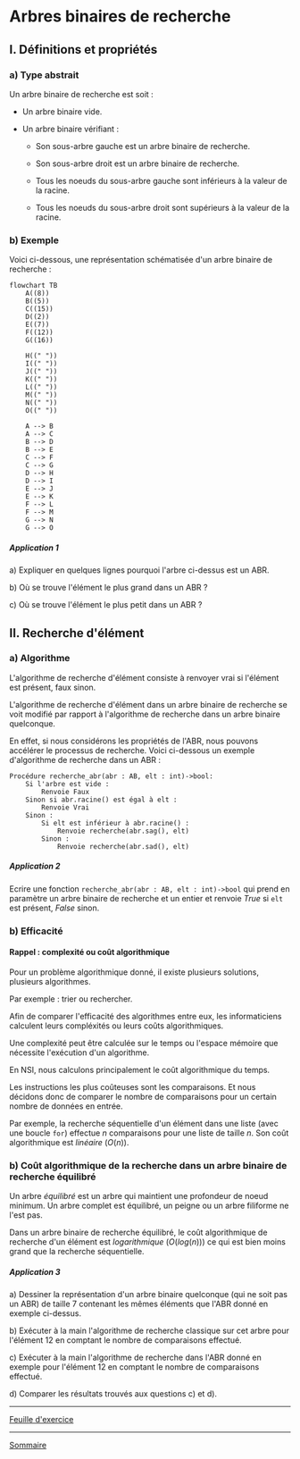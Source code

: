 # Arbres binaires de recherche

## I. Définitions et propriétés

### a) Type abstrait

Un arbre binaire de recherche est soit :

- Un arbre binaire vide.

- Un arbre binaire vérifiant :

    + Son sous-arbre gauche est un arbre binaire de recherche.

    + Son sous-arbre droit est un arbre binaire de recherche.

    + Tous les noeuds du sous-arbre gauche sont inférieurs à la valeur de la racine.

    + Tous les noeuds du sous-arbre droit sont supérieurs à la valeur de la racine.

### b) Exemple

Voici ci-dessous, une représentation schématisée d'un arbre binaire de recherche :

```mermaid
flowchart TB
    A((8))
    B((5))
    C((15))
    D((2))
    E((7))
    F((12))
    G((16))

    H((" "))
    I((" "))
    J((" "))
    K((" "))
    L((" "))
    M((" "))
    N((" "))
    O((" "))

    A --> B
    A --> C
    B --> D
    B --> E
    C --> F
    C --> G
    D --> H
    D --> I
    E --> J
    E --> K
    F --> L
    F --> M
    G --> N
    G --> O
```

##### Application 1

a) Expliquer en quelques lignes pourquoi l'arbre ci-dessus est un ABR.

b) Où se trouve l'élément le plus grand dans un ABR ?

c) Où se trouve l'élément le plus petit dans un ABR ?

## II. Recherche d'élément 

### a) Algorithme

L'algorithme de recherche d'élément consiste à renvoyer vrai si l'élément est présent, faux sinon.

L'algorithme de recherche d'élément dans un arbre binaire de recherche se voit modifié par rapport à l'algorithme de recherche dans un arbre binaire quelconque.

En effet, si nous considérons les propriétés de l'ABR, nous pouvons accélérer le processus de recherche. Voici ci-dessous un exemple d'algorithme de recherche dans un ABR :

```algo
Procédure recherche_abr(abr : AB, elt : int)->bool:
    Si l'arbre est vide :
        Renvoie Faux
    Sinon si abr.racine() est égal à elt :
        Renvoie Vrai
    Sinon :
        Si elt est inférieur à abr.racine() :
            Renvoie recherche(abr.sag(), elt)
        Sinon :
            Renvoie recherche(abr.sad(), elt)
```

##### Application 2

Ecrire une fonction `recherche_abr(abr : AB, elt : int)->bool` qui prend en paramètre un arbre binaire de recherche et un entier et renvoie $True$ si `elt` est présent, $False$ sinon.

### b) Efficacité

#### Rappel : complexité ou coût algorithmique

Pour un problème algorithmique donné, il existe plusieurs solutions, plusieurs algorithmes.

Par exemple : trier ou rechercher.

Afin de comparer l'efficacité des algorithmes entre eux, les informaticiens calculent leurs compléxités ou leurs coûts algorithmiques.

Une complexité peut être calculée sur le temps ou l'espace mémoire que nécessite l'exécution d'un algorithme.

En NSI, nous calculons principalement le coût algorithmique du temps.

Les instructions les plus coûteuses sont les comparaisons. Et nous décidons donc de comparer le nombre de comparaisons pour un certain nombre de données en entrée.

Par exemple, la recherche séquentielle d'un élément dans une liste (avec une boucle `for`) effectue $n$ comparaisons pour une liste de taille $n$. Son coût algorithmique est *linéaire* ($O(n)$).

### b) Coût algorithmique de la recherche dans un arbre binaire de recherche équilibré

Un arbre *équilibré* est un arbre qui maintient une profondeur de noeud minimum. Un arbre complet est équilibré, un peigne ou un arbre filiforme ne l'est pas. 

Dans un arbre binaire de recherche équilibré, le coût algorithmique de recherche d'un élément est *logarithmique* ($O(log(n))$) ce qui est bien moins grand que la recherche séquentielle.

##### Application 3

a) Dessiner la représentation d'un arbre binaire quelconque (qui ne soit pas un ABR) de taille $7$ contenant les mêmes éléments que l'ABR donné en exemple ci-dessus.

b) Exécuter à la main l'algorithme de recherche classique sur cet arbre pour l'élément $12$ en comptant le nombre de comparaisons effectué.

c) Exécuter à la main l'algorithme de recherche dans l'ABR donné en exemple pour l'élément $12$ en comptant le nombre de comparaisons effectué.

d) Comparer les résultats trouvés aux questions c) et d).

_________________

[Feuille d'exercice](./Exercices/Exercices_arbres_binaires_de_recherche.md)

_________________

[Sommaire](./../README.md)